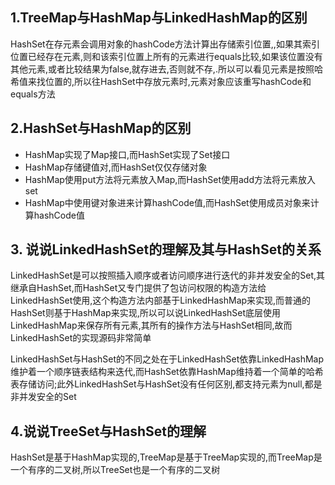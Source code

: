 ## 1.TreeMap与HashMap与LinkedHashMap的区别

HashSet在存元素会调用对象的hashCode方法计算出存储索引位置,,如果其索引位置已经存在元素,则和该索引位置上所有的元素进行equals比较,如果该位置没有其他元素,或者比较结果为false,就存进去,否则就不存,.所以可以看见元素是按照哈希值来找位置的,所以往HashSet中存放元素时,元素对象应该重写hashCode和equals方法

## 2.HashSet与HashMap的区别

- HashMap实现了Map接口,而HashSet实现了Set接口
- HashMap存储键值对,而HashSet仅仅存储对象
- HashMap使用put方法将元素放入Map,而HashSet使用add方法将元素放入set
- HashMap中使用键对象进来计算hashCode值,而HashSet使用成员对象来计算hashCode值

## 3. 说说LinkedHashSet的理解及其与HashSet的关系

LinkedHashSet是可以按照插入顺序或者访问顺序进行迭代的非并发安全的Set,其继承自HashSet,而HashSet又专门提供了包访问权限的构造方法给LinkedHashSet使用,这个构造方法内部基于LinkedHashMap来实现,而普通的HashSet则基于HashMap来实现,所以可以说LinkedHashSet底层使用LinkedHashMap来保存所有元素,其所有的操作方法与HashSet相同,故而LinkedHashSet的实现源码非常简单

LinkedHashSet与HashSet的不同之处在于LinkedHashSet依靠LinkedHashMap维护着一个顺序链表结构来迭代,而HashSet依靠HashMap维持着一个简单的哈希表存储访问;此外LinkedHashSet与HashSet没有任何区别,都支持元素为null,都是非并发安全的Set

## 4.说说TreeSet与HashSet的理解

HashSet是基于HashMap实现的,TreeMap是基于TreeMap实现的,而TreeMap是一个有序的二叉树,所以TreeSet也是一个有序的二叉树

























